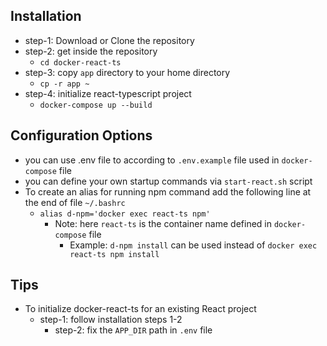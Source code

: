 ## Installation
- step-1: Download or Clone the repository
- step-2: get inside the repository
  - `cd docker-react-ts`
- step-3: copy `app` directory to your home directory
  - `cp -r app ~` 
- step-4: initialize react-typescript project
  - `docker-compose up --build`

## Configuration Options
- you can use .env file to according to `.env.example` file used in `docker-compose` file
- you can define your own startup commands via `start-react.sh` script
- To create an alias for running npm command add the following line at the end of file `~/.bashrc`
  - `alias d-npm='docker exec react-ts npm'`
    - Note: here `react-ts` is the container name defined in `docker-compose` file
      - Example: `d-npm install` can be used instead of `docker exec react-ts npm install`

## Tips
- To initialize docker-react-ts for an existing React project 
  - step-1: follow installation steps 1-2
    - step-2: fix the `APP_DIR` path in `.env` file
